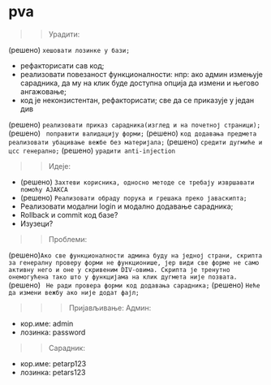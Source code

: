# pva

>>Урадити:

(решено) `хешовати лозинке у бази;`
- рефакторисати сав код;
- реализовати повезаност функционалности:
	нпр: ако админ измењује сарадника, да му на клик буде доступна опција да измени и његово ангажовање;
- код је неконзистентан, рефакторисати; све да се приказује у један див

(решено) `реализовати приказ сарадника(изглед и на почетној страници);`
(решено) ` поправити валидацију форми;`
(решено) `код додавања предмета реализовати убацивање вежбе без материјала;`
(решено) `средити дугмиће и цсс генерално;`
(решено) `урадити anti-injection `


>>Идеје:

- (решено) `Захтеви корисника, односно методе се требају извршавати помоћу АЈАКСА`
- (решено) `Реализовати обраду порука и грешака преко јаваскипта;`
- Реализовати модални login и модално додавање сарадника;
- Rollback и commit код базе?
- Изузеци?

>>Проблеми:

(решено)`Ако све функционалности админа буду на једној страни, скрипта за генералну проверу форми не функционише, јер види све форме не само активну него и оне у скривеним DIV-овима. Скрипта је тренутно онемогућена тако што у функцијама на клик дугмета није позвата.`
(решено) ` Не ради провера форми код додавања сарадника;`
(решено) `Неће да измени вежбу ако није додат фајл;`

>>> Пријављивање:
>> Админ:
- кор.име: admin
- лозинка: password

>> Сарадник:
- кор.име: petarp123
- лозинка: petars123
